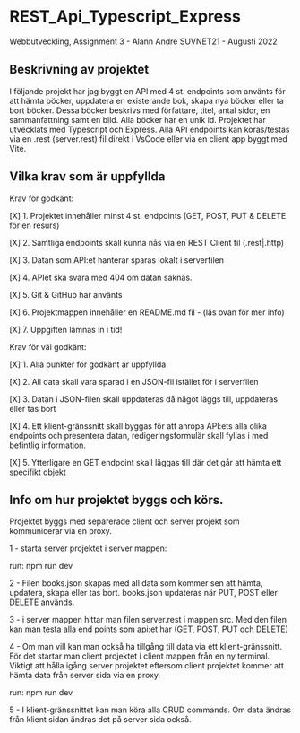 # REST_Api_Typescript_Express
Webbutveckling, Assignment 3 - Alann André
SUVNET21 - Augusti 2022

## Beskrivning av projektet
I följande projekt har jag byggt en API med 4 st. endpoints som använts för att hämta böcker, uppdatera en existerande bok, skapa nya böcker eller ta bort böcker. Dessa böcker beskrivs med författare, titel, antal sidor, en sammanfattning samt en bild. Alla böcker har en unik id.
Projektet har utvecklats med Typescript och Express.
Alla API endpoints kan köras/testas via en .rest (server.rest) fil direkt i VsCode eller via en client app byggt med Vite.

## Vilka krav som är uppfyllda

Krav för godkänt:

[X] 1. Projektet innehåller minst 4 st. endpoints (GET, POST, PUT & DELETE för en resurs)

[X] 2. Samtliga endpoints skall kunna nås via en REST Client fil (.rest|.http)

[X] 3. Datan som API:et hanterar sparas lokalt i serverfilen

[X] 4. APIét ska svara med 404 om datan saknas.

[X] 5. Git & GitHub har använts

[X] 6. Projektmappen innehåller en README.md fil - (läs ovan för mer info)

[X] 7. Uppgiften lämnas in i tid!

Krav för väl godkänt:

[X] 1. Alla punkter för godkänt är uppfyllda

[X] 2. All data skall vara sparad i en JSON-fil istället för i serverfilen

[X] 3. Datan i JSON-filen skall uppdateras då något läggs till, uppdateras eller tas bort

[X] 4. Ett klient-gränssnitt skall byggas för att anropa API:ets alla olika endpoints och 
presentera datan, redigeringsformulär skall fyllas i med befintlig information.

[X] 5. Ytterligare en GET endpoint skall läggas till där det går att hämta ett specifikt objekt

## Info om hur projektet byggs och körs.
Projektet byggs med separerade client och server projekt som kommunicerar via en proxy.

1 - starta server projektet i server mappen:

run: npm run dev

2 - Filen books.json skapas med all data som kommer sen att hämta, updatera, skapa eller tas bort. books.json updateras när PUT, POST eller DELETE används.

3 - i server mappen hittar man filen server.rest i mappen src. Med den filen kan man testa alla end points som api:et har (GET, POST, PUT och DELETE)

4 - Om man vill kan man också ha tillgång till data via ett klient-gränssnitt. För det startar man client projektet i client mappen från en ny terminal. Viktigt att hålla igång server projektet eftersom client projektet kommer att hämta data från server sida via en proxy.

run: npm run dev

5 - I klient-gränssnittet kan man köra alla CRUD commands. Om data ändras från klient sidan ändras det på server sida också.